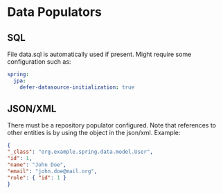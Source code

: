 
# Data Populators
## SQL
File data.sql is automatically used if present. 
Might require some configuration such as:
~~~yaml
spring:
  jpa:
    defer-datasource-initialization: true
~~~

## JSON/XML
There must be a repository populator configured.
Note that references to other entities is by using the object in the json/xml.
Example:
~~~json
{
"_class": "org.example.spring.data.model.User",
"id": 1,
"name": "John Doe",
"email": "john.doe@mail.org",
"role": { "id": 1 }
}
~~~